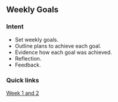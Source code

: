 ## Weekly Goals

### Intent
- Set weekly goals.
- Outline plans to achieve each goal.
- Evidence how each goal was achieved.
- Reflection.
- Feedback.

### Quick links
[Week 1 and 2](https://github.com/AUTOMCAS/learning-journey/blob/main/progress-tracker/week-1-and-2.md)